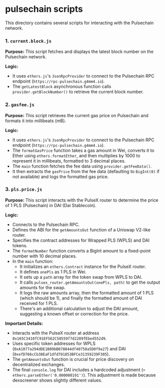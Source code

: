 
# pulsechain scripts

This directory contains several scripts for interacting with the Pulsechain network.


### 1. `current.block.js`

**Purpose:** This script fetches and displays the latest block number on the Pulsechain network.

**Logic:**
- It uses `ethers.js`'s `JsonRpcProvider` to connect to the Pulsechain RPC endpoint (`https://rpc-pulsechain.g4mm4.io`).
- The `getLatestBlock` asynchronous function calls `provider.getBlockNumber()` to retrieve the current block number.


### 2. `gasfee.js`

**Purpose:** This script retrieves the current gas price on Pulsechain and formats it into millibeats (mB).

**Logic:**
- It uses `ethers.js`'s `JsonRpcProvider` to connect to the Pulsechain RPC endpoint (`https://rpc-pulsechain.g4mm4.io`).
- The `formatGasPrice` function takes a gas amount in Wei, converts it to Ether using `ethers.formatEther`, and then multiplies by 1000 to represent it in millibeats, formatted to 3 decimal places.
- The `main` function fetches the fee data using `provider.getFeeData()`.
- It then extracts the `gasPrice` from the fee data (defaulting to `BigInt(0)` if not available) and logs the formatted gas price.


### 3. `pls.price.js`

**Purpose:** This script interacts with the PulseX router to determine the price of 1 PLS (Pulsechain) in DAI (Dai Stablecoin).

**Logic:**
- Connects to the Pulsechain RPC.
- Defines the ABI for the `getAmountsOut` function of a Uniswap V2-like router.
- Specifies the contract addresses for Wrapped PLS (WPLS) and DAI tokens.
- The `formatNumber` function converts a BigInt amount to a fixed-point number with 10 decimal places.
- In the `main` function:
    - It initializes an `ethers.Contract` instance for the PulseX router.
    - It defines `onePls` as 1 PLS in Wei.
    - It sets up a `path` array for the token swap from WPLS to DAI.
    - It calls `pulsex_router.getAmountsOut(onePls, path)` to get the output amounts for the swap.
    - It logs the raw amounts array, then the formatted amount of 1 PLS (which should be 1), and finally the formatted amount of DAI received for 1 PLS.
    - There's an additional calculation to adjust the DAI amount, suggesting a known offset or correction for the price.

**Important Details:**
- Interacts with the PulseX router at address `0x165C3410fC91EF562C50559f7d2289fEbed552d9`.
- Uses specific token addresses for WPLS (`0xA1077a294dDE1B09bB078844df40758a5D0f9a27`) and DAI (`0xefD766cCb38EaF1dfd701853BFCe31359239F305`).
- The `getAmountsOut` function is crucial for price discovery on decentralized exchanges.
- The final `console.log` for DAI includes a hardcoded adjustment (`+ ethers.parseEther('0.000000191')`). This adjustment is made because dexscreener shows slightly different values.
